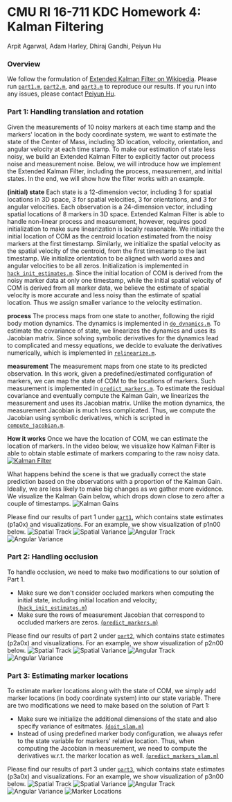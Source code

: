 # CMU RI 16-711 KDC Homework 4: Kalman Filtering 
Arpit Agarwal, Adam Harley, Dhiraj Gandhi, Peiyun Hu

### Overview
We follow the formulation of [Extended Kalman Filter on Wikipedia](https://en.wikipedia.org/wiki/Extended_Kalman_filter). Please run [`part1.m`](part1.m), [`part2.m`](part2.m), and [`part3.m`](part3.m) to reproduce our results. If you run into any issues, please contact [Peiyun Hu](peiyunh@cs.cmu.edu). 

### Part 1: Handling translation and rotation

Given the measurements of 10 noisy markers at each time stamp and the markers' location in the body coordinate system, we want to estimate the state of the Center of Mass, including 3D location, velocity, orientation, and angular velocity at each time stamp. To make our estimation of state less noisy, we build an Extended Kalman Filter to explicitly factor out process noise and measurement noise. Below, we will introduce how we implement the Extended Kalman Filter, including the process, measurement, and initial states. In the end, we will show how the filter works with an example. 

**(initial) state** Each state is a 12-dimension vector, including 3 for spatial locations in 3D space, 3 for spatial velocities, 3 for orientations, and 3 for angular velocities. Each observation is a 24-dimension vector, including spatial locations of 8 markers in 3D space. Extended Kalman Filter is able to handle non-linear process and measurement, however, requires good initialization to make sure linearization is locally reasonable. We initialize the initial location of COM as the centroid location estimated from the noisy markers at the first timestamp. Similarly, we initialize the spatial velocity as the spatial velocity of the centroid, from the first timestamp to the last timestamp. We initialize orientation to be aligned with world axes and angular velocities to be all zeros. Initialization is implemented in [`hack_init_estimates.m`](hack_init_estimates.m). Since the initial location of COM is derived from the noisy marker data at only one timestamp, while the initial spatial velocity of COM is derived from all marker data, we believe the estimate of spatial velocity is more accurate and less noisy than the estimate of spatial location. Thus we assign smaller variance to the velocity estimation. 

**process** The process maps from one state to another, following the rigid body motion dynamics. The dynamics is implemented in [`do_dynamics.m`](do_dynamics.m). To estimate the covariance of state, we linearizes the dynamics and uses its Jacobian matrix. Since solving symbolic derivatives for the dynamics lead to complicated and messy equations, we decide to evaluate the derivatives numerically, which is implemented in [`relinearize.m`](relinearize.m). 

**measurement** The measurement maps from one state to its predicted observation. In this work, given a predefined/estimated configuration of markers, we can map the state of COM to the locations of markers. Such measurement is implemented in [`predict_markers.m`](predict_markers.m). To estimate the residual covariance and eventually compute the Kalman Gain, we linearizes the measurement and uses its Jacobian matrix. Unlike the motion dynamics, the measurement Jacobian is much less complicated. Thus, we compute the Jacobian using symbolic derivatives, which is scripted in [`compute_jacobian.m`](compute_jacobian.m). 

**How it works** Once we have the location of COM, we can estimate the location of markers. In the video below, we visualize how Kalman Filter is able to obtain stable estimate of markers comparing to the raw noisy data. 
[![Kalman Filter](https://img.youtube.com/vi/PUa98uWgXPY/0.jpg)](https://www.youtube.com/watch?v=PUa98uWgXPY "Kalman Filter")

What happens behind the scene is that we gradually correct the state prediction based on the observations with a proportion of the Kalman Gain. Ideally, we are less likely to make big changes as we gather more evidence. We visualize the Kalman Gain below, which drops down close to zero after a couple of timestamps. 
![Kalman Gains](/part1/p1n00_kalman_gain.png)

Please find our results of part 1 under [`part1`](/part1), which contains state estimates (p1a0x) and visualizations. For an example, we show visualization of p1n00 below. 
![Spatial Track](/part1/p1n00_spatial_track.png)
![Spatial Variance](/part1/p1n00_spatial_var.png)
![Angular Track](/part1/p1n00_angular_track.png)
![Angular Variance](/part1/p1n00_angular_var.png)


### Part 2: Handling occlusion 
To handle occlusion, we need to make two modifications to our solution of Part 1. 
- Make sure we don't consider occluded markers when computing the initial state, including initial location and velocity; [(`hack_init_estimates.m`)](hack_init_estimates.m)
- Make sure the rows of measurement Jacobian that correspond to occluded markers are zeros. [(`predict_markers.m`)](predict_markers.m) 

Please find our results of part 2 under [`part2`](/part2), which contains state estimates (p2a0x) and visualizations. For an example, we show visualization of p2n00 below. 
![Spatial Track](/part2/p2n00_spatial_track.png)
![Spatial Variance](/part2/p2n00_spatial_var.png)
![Angular Track](/part2/p2n00_angular_track.png)
![Angular Variance](/part2/p2n00_angular_var.png)

### Part 3: Estimating marker locations
To estimate marker locations along with the state of COM, we simply add marker locations (in body coordinate system) into our state variable. There are two modifications we need to make based on the solution of Part 1: 
- Make sure we initialize the additional dimensions of the state and also specify variance of esitmates. [(`doit_slam.m`)](doit_slam.m)
- Instead of using predefined marker body configuration, we always refer to the state variable for markers' relative location. Thus, when computing the Jacobian in measurement, we need to compute the derivatives w.r.t. the marker location as well. [(`predict_markers_slam.m`)](predict_markers_slam.m)

Please find our results of part 3 under [`part3`](/part3), which contains state estimates (p3a0x) and visualizations. For an example, we show visualization of p3n00 below. 
![Spatial Track](/part3/p3n00_spatial_track.png)
![Spatial Variance](/part3/p3n00_spatial_var.png)
![Angular Track](/part3/p3n00_angular_track.png)
![Angular Variance](/part3/p3n00_angular_var.png)
![Marker Locations](/part3/p3n00_marker_body.png)
